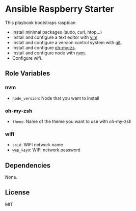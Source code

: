 # Ansible Raspberry Starter

This playbook bootstraps raspbian:

- Install minimal packages (sudo, curl, htop...)
- Install and configure a text editor with [vim](http://www.vim.org/).
- Install and configure a version control system  with [git](https://git-scm.com/).
- Install and configure [oh-my-zs](https://github.com/robbyrussell/oh-my-zsh).
- Install and configure node with [nvm](https://github.com/creationix/nvm).
- Configure wifi.

Role Variables
--------------

### nvm

- `node_version`:  Node that you want to install 

### oh-my-zsh

- `theme`: Name of the theme you want to use with oh-my-zsh

### wifi

- `ssid`: WIFI network name
- `wep_key0`: WIFI network password

Dependencies
------------

None.

License
-------

MIT